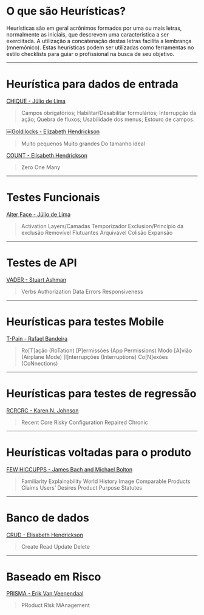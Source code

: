 # O que são Heurísticas?
Heurísticas são em geral acrônimos formados por uma ou mais letras, normalmente as iniciais, que descrevem uma característica a ser exerciitada. A utilização a concatenação destas letras facilita a lembrança (mnemônico).
Estas heurísticas podem ser utilizadas como ferramentas no estilo checklists para guiar o profissional na busca de seu objetivo.
- - -
# Heurística para dados de entrada

[CHIQUE - Júlio de Lima](https://medium.com/revista-tspi/heur%C3%ADsticas-de-teste-de-software-o-que-s%C3%A3o-e-seus-benef%C3%ADcios-4a59996ca1ec#:~:text=seguir%2C%20da%20heur%C3%ADstica-,CHIQUE,-do)<!-- {"preview":"true"} -->
> Campos obrigatórios;
> Habilitar/Desabilitar formulários;
> Interrupção da ação;
> Quebra de fluxos;
> Usabilidade dos menus;
> Estouro de campos.

[￼Goldilocks - Elizabeth Hendrickson](https://www.ministryoftesting.com/articles/ce0dc29c#:~:text=1.-,Goldilocks,-%2D%20Elisabeth%20Hendrickson)<!-- {"preview":"true"} -->
> Muito pequenos
> Muito grandes
> Do tamanho ideal

[COUNT - Elisabeth Hendrickson](https://blog.testproject.io/2021/07/05/software-testing-heuristics/#:~:text=exploratory%20testing%20cycles%20%F0%9F%94%84-,COUNT,-Context%3A%20Things%20that)<!-- {"preview":"true"} -->
> Zero
> One
> Many
- - -
# Testes Funcionais
[Alter Face - Júlio de Lima](https://www.slideshare.net/juliodelimas/alter-face-test-heuristic-238982989)<!-- {"preview":"true"} -->
> Activation
> Layers/Camadas
> Temporizador
> Exclusion/Princípio da exclusão
> Removível
> Flutuantes
> Arquivável
> Colisão
> Expansão

- - -
# Testes de API
[VADER - Stuart Ashman](https://qa-matters.com/2016/07/30/vader-a-rest-api-test-heuristic/)<!-- {"preview":"true"} -->
> Verbs
> Authorization
> Data
> Errors
> Responsiveness

- - -
# Heurísticas para testes Mobile
[T-Pain - Rafael Bandeira](https://medium.com/revista-tspi/t-pain-heur%C3%ADstica-de-testes-para-aplica%C3%A7%C3%B5es-android-11260f9f98c1)<!-- {"preview":"true"} -->
> Ro[T]ação (RoTation)
> [P]ermissões (App Permissions)
> Modo [A]vião (Airplane Mode)
> [I]nterrupções (Interruptions)
> Co[N]exões (CoNnections)

- - -
# Heurísticas para testes de regressão
[RCRCRC - Karen N. Johnson](http://karennicolejohnson.com/wp-content/uploads/2012/11/KNJohnson-2012-heuristics-mnemonics.pdf)<!-- {"preview":"true"} -->
> Recent
> Core
> Risky
> Configuration
> Repaired
> Chronic
- - -
# Heurísticas voltadas para o produto
[FEW HICCUPPS - James Bach and Michael Bolton](https://developsense.com/blog/2012/07/few-hiccupps)<!-- {"preview":"true"} -->

> Familiarity
> Explainability
> World
> History
>  Image
> Comparable Products
> Claims
> Users’ Desires
> Product
> Purpose
> Statutes

- - -
# Banco de dados
[CRUD - Elisabeth Hendrickson](https://medium.com/pragmatic-programmers/crud-create-read-update-delete-77d1076475a3)<!-- {"preview":"true"} -->
> Create
> Read
> Update
> Delete

- - -
# Baseado em Risco
[PRISMA - Erik Van Veenendaal](https://www.slideshare.net/juliodelimas/mot-sp-1-prisma-para-testes-baseados-em-risco)<!-- {"preview":"true"} -->
> PRoduct
> RIsk
> MAnagement